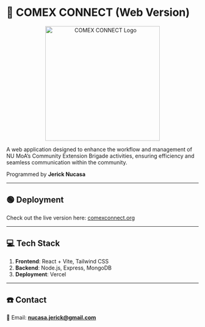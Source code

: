 # 📌 COMEX CONNECT (Web Version)

<p align="center">
  <img src="https://national-u.edu.ph/wp-content/uploads/2021/11/building_NU_MOA.jpg" alt="COMEX CONNECT Logo" width="300"/>
</p>

A web application designed to enhance the workflow and management of NU MoA’s Community Extension Brigade activities, ensuring efficiency and seamless communication within the community.

Programmed by **Jerick Nucasa**

---

## 🟢 Deployment

Check out the live version here: [comexconnect.org](https://comexconnect.org)

---

## 💻 Tech Stack

1. **Frontend**: React + Vite, Tailwind CSS
2. **Backend**: Node.js, Express, MongoDB
3. **Deployment**: Vercel

---

## ☎️ Contact

📧 Email: **nucasa.jerick@gmail.com**

